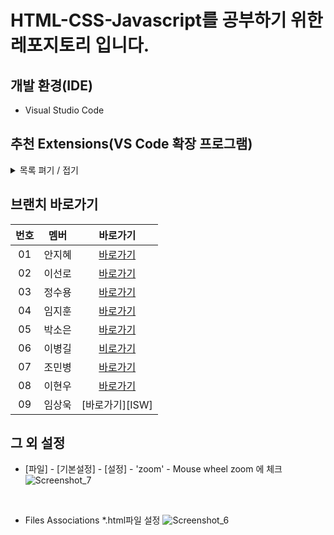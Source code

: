 # HTML-CSS-Javascript를 공부하기 위한 레포지토리 입니다.

## 개발 환경(IDE)
- Visual Studio Code

## 추천 Extensions(VS Code 확장 프로그램)
<details>
  <summary>목록 펴기 / 접기</summary>
  
- ### Korean Language Pack for VSCode
VSCode 한글화
- ### prettier
코드 자동화 정렬 확장 프로그램
- ### open in browser
open in browser 혹은  open in other browser 브라우저로 열기
- ### Material Theme
VScode의 코드 편집기의 테마를 바꿔줌
- ### Auto Rename Tag
Tag명을 바꿀 때 자동으로 닫는 태그도 바꿔줌 - 편함
- ### Auto close Tag
(Tag를 알아서 닫아줌 - 너무 편함)
- ### Live server
코드 저장하면 알아서 브라우저에 적용
- ### HTML CSS Support
CSS파일에서 정의한 클래스나 id값을 HTML파일에서 자동 완성 기능을 제공하는 확장 프로그램
- ### CSS Peek
HTML 파일에서 작성한 클래스 값을 Ctrl + 클릭하면 해당 CSS파일의 해당 클래스 부분으로 바로 찾아감
- ### indent-rainbow
들여쓰기 구분을 색깔로 해주는 확장 프로그램
- ### image preview
img 태그 안에 src="주소" 에서 주소 부분에 마우스 커서를 갖다 대면 어떤 이미지인지 보여준다.
- ### ESLint
자바 스크립트 문법 에러를 표시해주는 프로그램
  
</details>

## 브랜치 바로가기

| 번호 |  멤버  |   바로가기      | 
| :--: | :--------: | :---------------: |
|  01  | 안지혜 | [바로가기][AhnJiHye] |
|  02  | 이선로 | [바로가기][sunro] |
|  03  | 정수용 | [바로가기][SuYong] |
|  04  | 임지훈 | [바로가기][e1mji] |
|  05  | 박소은 | [바로가기][Soeun] |
|  06  | 이병길 | [비로가기][LeeBG] |
|  07  | 조민병 | [바로가기][JMB]   |
|  08  | 이현우 | [바로가기][LHW]   |
|  09  | 임상욱 | [바로가기][ISW]   |


[sunro]: https://github.com/Employment-Study/HTML-CSS-Javascript_STUDY/tree/Sunro
[LeeBG]: https://github.com/Employment-Study/HTML-CSS-Javascript_STUDY/tree/LeeBG
[SuYong]: https://github.com/Employment-Study/HTML-CSS-Javascript_STUDY/tree/Accept
[e1mji]: https://github.com/Employment-Study/HTML-CSS-Javascript_STUDY/tree/e1mji
[Soeun]: https://github.com/Employment-Study/HTML-CSS-Javascript_STUDY/tree/Soeun
[AhnJiHye]: https://github.com/Employment-Study/HTML-CSS-Javascript_STUDY/tree/AhnJiHye
[JMB]: https://github.com/Employment-Study/HTML-CSS-Javascript_STUDY/tree/JMB
[LSW]: https://github.com/Employment-Study/HTML-CSS-Javascript_STUDY/tree/ISW
[LHW]: https://github.com/Employment-Study/HTML-CSS-Javascript_STUDY/tree/LHW


## 그 외 설정
- [파일] - [기본설정] - [설정] - 'zoom' - Mouse wheel zoom 에 체크
  ![Screenshot_7](https://github.com/Employment-Study/HTML-CSS-Javascript_STUDY/assets/44068819/bb97b85c-874d-47e9-99f5-20908e19e8da)
  
<br/>

- Files Associations *.html파일 설정
![Screenshot_6](https://github.com/Employment-Study/HTML-CSS-Javascript_STUDY/assets/44068819/3774eab7-09fc-4910-b236-d9674affa423)
